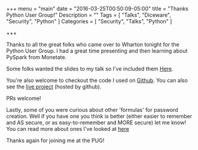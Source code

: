 +++
menu = "main"
date = "2016-03-25T00:50:09-05:00"
title = "Thanks Python User Group!"
Description = ""
Tags = [
  "Talks",
  "Diceware",
  "Security",
  "Python"
]
Categories = [
  "Security",
  "Talks",
  "Python"
]

+++

Thanks to all the great folks who came over to Wharton tonight for the Python User Group. I had a great time presenting and then learning about PySpark from Monetate.

Some folks wanted the slides to my talk so I've included them [Here](https://drive.google.com/file/d/0B__8CIDfTsIEWldmZGJseERYRjg/view?usp=sharing).

You're also welcome to checkout the code I used on [Github](https://github.com/fernando-mc/EasyDice). You can also see the [live project](https://rawgit.com/fernando-mc/EasyDice/master/index.html) (hosted by github).

PRs welcome!

Lastly, some of you were curious about other 'formulas' for password creation. Well if you have one you think is better (either easier to remember and AS secure, or as easy-to-remember and MORE secure) let me know! You can read more about ones I've looked at [here](https://fernandomc.com/posts/good-bad-ugly-theoretical-security-password-creation-systems/)

Thanks again for joining me at the PUG!